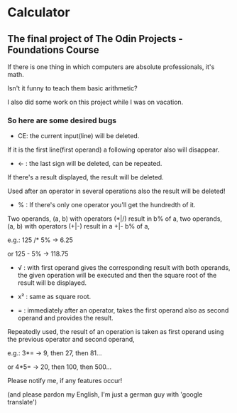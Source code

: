 # Calculator

## The final project of The Odin Projects - Foundations Course

If there is one thing in which computers are absolute professionals, it's math.

Isn't it funny to teach them basic arithmetic?

I also did some work on this project while I was on vacation.

### So here are some desired bugs

- CE: the current input(line) will be deleted.

If it is the first line(first operand) a following operator also will disappear.

- &larr; : the last sign will be deleted, can be repeated.

If there's a result displayed, the result will be deleted.

Used after an operator in several operations also the result will be deleted!

- % : If there's only one operator you'll get the hundredth of it.

Two operands, (a, b) with operators (\*|/) result in b% of a,
two operands, (a, b) with operators (\+|\-) result in a \+|\- b% of a,

e.g.: 125 /\* 5% -> 6.25

or 125 \- 5% -> 118.75

- &radic; : with first operand gives the corresponding result
     with both operands, the given operation will be executed and then the square root of the result will be displayed.

- x&sup2; : same as square root.

- = : immediately after an operator, takes the first operand also as second operand and provides the result.

Repeatedly used, the result of an operation is taken as first operand using the previous operator and second operand,

e.g.: 3\*= -> 9, then 27, then 81...

or 4\*5= -> 20, then 100, then 500...

Please notify me, if any features occur!

(and please pardon my English, I'm just a german guy with 'google translate')
